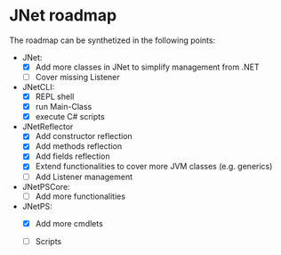 # JNet roadmap

The roadmap can be synthetized in the following points:

* JNet:
  - [x] Add more classes in JNet to simplify management from .NET
  - [ ] Cover missing Listener
* JNetCLI:
  - [x] REPL shell
  - [x] run Main-Class
  - [x] execute C# scripts
* JNetReflector
  - [x] Add constructor reflection  
  - [x] Add methods reflection
  - [x] Add fields reflection
  - [x] Extend functionalities to cover more JVM classes (e.g. generics)
  - [ ] Add Listener management
* JNetPSCore:
	- [ ] Add more functionalities
* JNetPS:
  - [x] Add more cmdlets 
  - [ ] Scripts
	